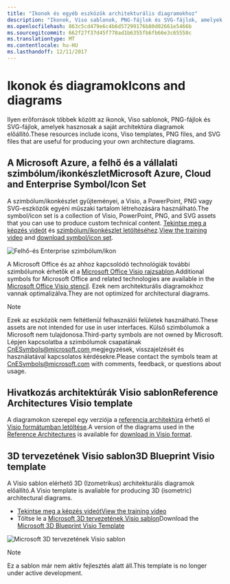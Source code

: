 ```yaml
---
title: "Ikonok és egyéb eszközök architekturális diagramokhoz"
description: "Ikonok, Viso sablonok, PNG-fájlok és SVG-fájlok, amelyek hasznosak a saját architektúra diagramok előállító"
ms.openlocfilehash: 863c5cd479e6c4b6d57299176b80d02661e5466b
ms.sourcegitcommit: 662f27f37d45f778ad1b6355fb6fb66e3c65558c
ms.translationtype: MT
ms.contentlocale: hu-HU
ms.lasthandoff: 12/11/2017
---
```

# <a name="icons-and-diagrams"></a><span data-ttu-id="6c1ca-103">Ikonok és diagramok</span><span class="sxs-lookup"><span data-stu-id="6c1ca-103">Icons and diagrams</span></span>

<span data-ttu-id="6c1ca-104">Ilyen erőforrások többek között az ikonok, Viso sablonok, PNG-fájlok és SVG-fájlok, amelyek hasznosak a saját architektúra diagramok előállító.</span><span class="sxs-lookup"><span data-stu-id="6c1ca-104">These resources include icons, Viso templates, PNG files, and SVG files that are useful for producing your own architecture diagrams.</span></span>

## <a name="microsoft-azure-cloud-and-enterprise-symbolicon-set"></a><span data-ttu-id="6c1ca-105">A Microsoft Azure, a felhő és a vállalati szimbólum/ikonkészlet</span><span class="sxs-lookup"><span data-stu-id="6c1ca-105">Microsoft Azure, Cloud and Enterprise Symbol/Icon Set</span></span>

<span data-ttu-id="6c1ca-106">A szimbólum/ikonkészlet gyűjteményei, a Visio, a PowerPoint, PNG vagy SVG-eszközök egyéni műszaki tartalom létrehozására használható.</span><span class="sxs-lookup"><span data-stu-id="6c1ca-106">The symbol/icon set is a collection of Visio, PowerPoint, PNG, and SVG assets that you can use to produce custom technical content.</span></span>
<span data-ttu-id="6c1ca-107">[Tekintse meg a képzés videót](http://aka.ms/CnESymbolsVideo) és [szimbólum/ikonkészlet letöltéséhez](http://aka.ms/CnESymbols).</span><span class="sxs-lookup"><span data-stu-id="6c1ca-107">[View the training video](http://aka.ms/CnESymbolsVideo) and [download symbol/icon set](http://aka.ms/CnESymbols).</span></span> 

![Felhő-és Enterprise szimbólum/ikon](./_images/CnESymbols.png)

<span data-ttu-id="6c1ca-109">A Microsoft Office és az ahhoz kapcsolódó technológiák további szimbólumok érhetők el a [Microsoft Office Visio rajzsablon](http://www.microsoft.com/en-us/download/details.aspx?id=35772).</span><span class="sxs-lookup"><span data-stu-id="6c1ca-109">Additional symbols for Microsoft Office and related technologies are available in the [Microsoft Office Visio stencil](http://www.microsoft.com/en-us/download/details.aspx?id=35772).</span></span> <span data-ttu-id="6c1ca-110">Ezek nem architekturális diagramokhoz vannak optimalizálva.</span><span class="sxs-lookup"><span data-stu-id="6c1ca-110">They are not optimized for architectural diagrams.</span></span>   

> [!NOTE]
> <span data-ttu-id="6c1ca-111">Ezek az eszközök nem feltétlenül felhasználói felületek használható.</span><span class="sxs-lookup"><span data-stu-id="6c1ca-111">These assets are not intended for use in user interfaces.</span></span> <span data-ttu-id="6c1ca-112">Külső szimbólumok a Microsoft nem tulajdonosa.</span><span class="sxs-lookup"><span data-stu-id="6c1ca-112">Third-party symbols are not owned by Microsoft.</span></span>
> <span data-ttu-id="6c1ca-113">Lépjen kapcsolatba a szimbólumok csapatának [ CnESymbols@microsoft.com ](mailto:CnESymbols@microsoft.com) megjegyzések, visszajelzését és használatával kapcsolatos kérdésekre.</span><span class="sxs-lookup"><span data-stu-id="6c1ca-113">Please contact the symbols team at [CnESymbols@microsoft.com](mailto:CnESymbols@microsoft.com) with comments, feedback, or questions about usage.</span></span>

## <a name="reference-architectures-visio-template"></a><span data-ttu-id="6c1ca-114">Hivatkozás architektúrák Visio sablon</span><span class="sxs-lookup"><span data-stu-id="6c1ca-114">Reference Architectures Visio template</span></span> 

<span data-ttu-id="6c1ca-115">A diagramokon szerepel egy verziója a [referencia architektúra](../reference-architectures/index.md) érhető el [Visio formátumban letöltése](https://aka.ms/arch-diagrams).</span><span class="sxs-lookup"><span data-stu-id="6c1ca-115">A version of the diagrams used in the [Reference Architectures](../reference-architectures/index.md) is available for [download in Visio format](https://aka.ms/arch-diagrams).</span></span>

## <a name="3d-blueprint-visio-template"></a><span data-ttu-id="6c1ca-116">3D tervezetének Visio sablon</span><span class="sxs-lookup"><span data-stu-id="6c1ca-116">3D Blueprint Visio template</span></span>

<span data-ttu-id="6c1ca-117">A Visio sablon elérhető 3D (Izometrikus) architekturális diagramok előállító.</span><span class="sxs-lookup"><span data-stu-id="6c1ca-117">A Visio template is avaliable for producing 3D (isometric) architectural diagrams.</span></span>

- [<span data-ttu-id="6c1ca-118">Tekintse meg a képzés videót</span><span class="sxs-lookup"><span data-stu-id="6c1ca-118">View the training video</span></span>](http://aka.ms/3dBlueprintTemplateVideo) 
- <span data-ttu-id="6c1ca-119">Töltse le a [Microsoft 3D tervezetének Visio sablon](http://aka.ms/3DBlueprintTemplate)</span><span class="sxs-lookup"><span data-stu-id="6c1ca-119">Download the [Microsoft 3D Blueprint Visio Template](http://aka.ms/3DBlueprintTemplate)</span></span>

![Microsoft 3D tervezetének Visio sablon](./_images/3DBlueprintVisioTemplate.png)

> [!NOTE]
> <span data-ttu-id="6c1ca-121">Ez a sablon már nem aktív fejlesztés alatt áll.</span><span class="sxs-lookup"><span data-stu-id="6c1ca-121">This template is no longer under active development.</span></span>
